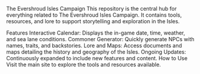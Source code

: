 The Evershroud Isles Campaign
This repository is the central hub for everything related to The Evershroud Isles Campaign. It contains tools, resources, and lore to support storytelling and exploration in the Isles.

Features
Interactive Calendar: Displays the in-game date, time, weather, and sea lane conditions.
Commoner Generator: Quickly generate NPCs with names, traits, and backstories.
Lore and Maps: Access documents and maps detailing the history and geography of the Isles.
Ongoing Updates: Continuously expanded to include new features and content.
How to Use
Visit the main site to explore the tools and resources available.
